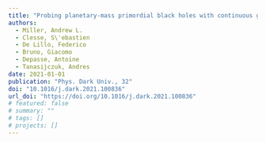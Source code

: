 ```yaml
---
title: "Probing planetary-mass primordial black holes with continuous gravitational waves"
authors:
  - Miller, Andrew L.
  - Clesse, S\'ebastien
  - De Lillo, Federico
  - Bruno, Giacomo
  - Depasse, Antoine
  - Tanasijczuk, Andres
date: 2021-01-01
publication: "Phys. Dark Univ., 32"
doi: "10.1016/j.dark.2021.100836"
url_doi: "https://doi.org/10.1016/j.dark.2021.100836"
# featured: false
# summary: ""
# tags: []
# projects: []
---
```

